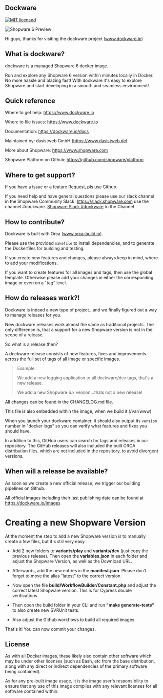 ## Dockware

[![MIT licensed](https://img.shields.io/github/license/dockware/dockware.svg?style=flat-square)](https://github.com/dockware/dockware/blob/master/LICENSE)

![Shopware 6 Preview](./header.jpg)

Hi guys,
thanks for visiting the dockware project (www.dockware.io)

## What is dockware?

dockware is a managed Shopware 6 docker image.

Run and explore any Shopware 6 version within minutes locally in Docker.
No more hassle and blazing fast!
With dockware it's easy to explore Shopware and start developing in a smooth and seamless environment!

## Quick reference

Where to get help: https://www.dockware.io

Where to file issues: https://www.dockware.io

Documentation: https://dockware.io/docs

Maintained by: dasistweb GmbH (https://www.dasistweb.de)

More about Shopware: https://www.shopware.com

Shopware Platform on Github: https://github.com/shopware/platform

## Where to get support?

If you have a issue or a feature Request, pls use Github.

If you need help and have general questions please use our slack channel in the Shopware Community Slack.
https://slack.shopware.com use the channel #dockware.
[Shopware Slack #dockware](https://slack.shopware.com/client/T011TTK0DMK/C014X8HE8U8) to the Channel

## How to contribute?

Dockware is built with Orca (www.orca-build.io).

Please use the provided `makefile` to install dependencies, and to generate
the Dockerfiles for building and testing.

If you create new features and changes, please always keep in mind, where to add
your modifications.

If you want to create features for all images and tags, then use the global template.
Otherwise please add your changes in either the corresponding image or even on a "tag" level.

## How do releases work?!

Dockware is indeed a new type of project...and we finally figured out a way to manage releases for you.

New dockware releases work almost the same as traditional projects.
The only difference is, that a support for a new Shopware version is not in the scope of a release.

So what is a release then?

A dockware release consists of new features, fixes and improvements across the full set of
tags of all image or specific images.

> Example:
>
> We add a new logging application to all dockware/dev tags, that's a new release.
>
> We add a new Shopware 6.x version...thats not a new release!


All changes can be found in the CHANGELOG.md file.

This file is also embedded within the image, when we build it (/var/www)

When you launch your dockware container, it should also output its `version` number in "docker logs"
so you can verify what features and fixes you should have.

In addition to this, GitHub users can search for tags and releases in our repository.
The GitHub releases will also included the built ORCA distribution files, which are
not included in the repository, to avoid divergent versions.

## When will a release be available?

As soon as we create a new official release, we trigger our building pipelines on Github.

All official images including their last publishing date can be found at https://dockware.io/images

# Creating a new Shopware Version

At the moment the step to add a new Shopware version is to manually create a few files, but it's still very easy.

* Add 2 new folders to **variants/play** and **variants/dev** (just copy the previous release).
  Then open the **variables.json** in each folder and adjust the Shopware Version, as well as the Download URL.

* Afterwards, add the new entries in the **manifest.json**. Please don't forget to move the alias "latest" to the correct version.

* Now open the file **build/WorkflowBuilder/Constant.php** and adjust the correct latest Shopware version.
  This is for Cypress double verifications.

* Then open the build folder in your CLI and run **"make generate-tests"** to also create new SVRUnit tests.

* Also adjust the Github workflows to build all required images.

That's it!
You can now commit your changes.

## License

As with all Docker images, these likely also contain other software which may be under other licenses (such as Bash, etc from the base distribution, along with any direct or indirect dependencies of the primary software being contained).

As for any pre-built image usage, it is the image user's responsibility to ensure that any use of this image complies with any relevant licenses for all software contained within.